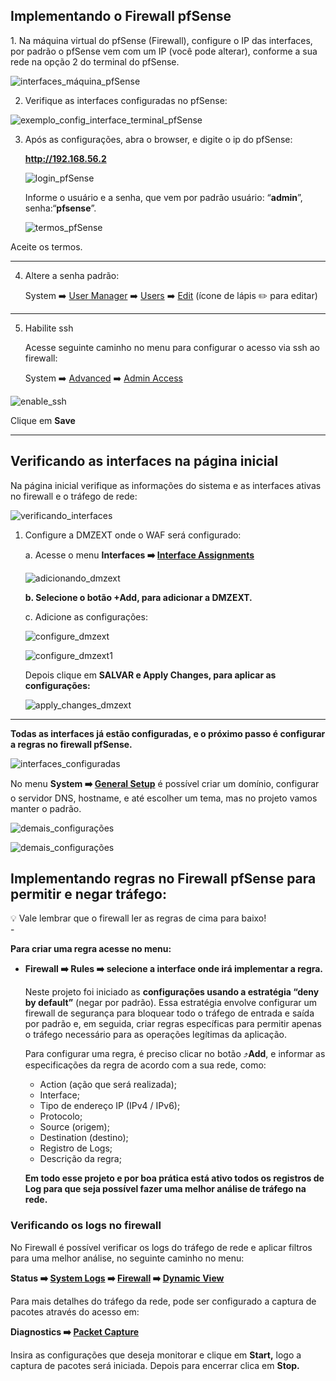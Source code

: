 <h2>Implementando o Firewall pfSense</h2>
1. Na máquina virtual do pfSense (Firewall), configure o IP das interfaces, por padrão o pfSense vem com um IP  (você pode alterar), conforme a sua rede na opção 2 do terminal do pfSense. 
 

![interfaces_máquina_pfSense](https://github.com/biancagomesalves/projeto_2_rede_firewall_WAF_SIEM/blob/7dcaeb101b06428af1c3831245cbf3c6458aa5eb/imagens/configurando_ambiente_img/interfaces_pfSense_config.png)

2. Verifique as interfaces configuradas no pfSense:

![exemplo_config_interface_terminal_pfSense](https://github.com/biancagomesalves/projeto_2_rede_firewall_WAF_SIEM/blob/7dcaeb101b06428af1c3831245cbf3c6458aa5eb/imagens/configurando_ambiente_img/interfaces_exemplo_config_pfSense.png)

3. Após as configurações, abra o browser, e digite o ip do pfSense: 
    
    **http://192.168.56.2**
    
    ![login_pfSense](https://github.com/biancagomesalves/projeto_2_rede_firewall_WAF_SIEM/blob/7dcaeb101b06428af1c3831245cbf3c6458aa5eb/imagens/configurando_ambiente_img/login_pfSense.png)
    
    Informe o usuário e a senha, que vem por padrão usuário: “**admin**”, senha:“**pfsense**”.
    
    ![termos_pfSense](https://github.com/biancagomesalves/projeto_2_rede_firewall_WAF_SIEM/blob/7dcaeb101b06428af1c3831245cbf3c6458aa5eb/imagens/configurando_ambiente_img/termos_pfSense.png)
    
Aceite os termos. 

 ---
4. Altere a senha padrão: 
    
    System ➡️ [User Manager](http://192.168.56.2/system_usermanager.php) ➡️  [Users](http://192.168.56.2/system_usermanager.php) ➡️ [Edit](http://192.168.56.10/system_usermanager.php?act=edit&userid=0) (ícone de lápis ✏️ para editar)
   
---    

5. Habilite ssh

    Acesse seguinte caminho no menu para configurar o acesso via ssh ao firewall: 

    System ➡️ [Advanced](http://192.168.56.2/system_advanced_admin.php) ➡️ [Admin Access](http://192.168.56.2/system_advanced_admin.php)

![enable_ssh](https://github.com/biancagomesalves/projeto_2_rede_firewall_WAF_SIEM/blob/7dcaeb101b06428af1c3831245cbf3c6458aa5eb/imagens/configurando_ambiente_img/enable_ssh_pfSense.png)

Clique em **Save**

---


<h2>Verificando as interfaces na página inicial</h2>

Na página inicial verifique as informações do sistema e as interfaces ativas no firewall e o tráfego de rede: 

![verificando_interfaces](https://github.com/biancagomesalves/projeto_2_rede_firewall_WAF_SIEM/blob/7dcaeb101b06428af1c3831245cbf3c6458aa5eb/imagens/configurando_ambiente_img/visualizar_interfaces_pfSense.png)

1. Configure a DMZEXT onde o WAF será configurado: 

   a. Acesse o menu **Interfaces ➡️ [Interface Assignments](http://192.168.56.2/interfaces_assign.php)**
    
    ![adicionando_dmzext](https://github.com/biancagomesalves/projeto_2_rede_firewall_WAF_SIEM/blob/7dcaeb101b06428af1c3831245cbf3c6458aa5eb/imagens/configurando_ambiente_img/add_interface_dmzext.png)
    
    **b. Selecione o botão +Add, para adicionar a DMZEXT.** 
    
    c. Adicione as configurações: 
    
    ![configure_dmzext](https://github.com/biancagomesalves/projeto_2_rede_firewall_WAF_SIEM/blob/7dcaeb101b06428af1c3831245cbf3c6458aa5eb/imagens/configurando_ambiente_img/configure_dmext_pfSense.png)
    
    ![configure_dmzext1](https://github.com/biancagomesalves/projeto_2_rede_firewall_WAF_SIEM/blob/7dcaeb101b06428af1c3831245cbf3c6458aa5eb/imagens/configurando_ambiente_img/configure_dmext_pfSense%202.png)
    
    Depois clique em **SALVAR e Apply Changes, para aplicar as configurações:**
    
    ![apply_changes_dmzext](https://github.com/biancagomesalves/projeto_2_rede_firewall_WAF_SIEM/blob/7dcaeb101b06428af1c3831245cbf3c6458aa5eb/imagens/configurando_ambiente_img/configure_dmext_pfSense%20apply_changes.png)
    
--- 

**Todas as interfaces já estão configuradas, e o próximo passo é configurar a regras no firewall pfSense.**

![interfaces_configuradas](https://github.com/biancagomesalves/projeto_2_rede_firewall_WAF_SIEM/blob/7dcaeb101b06428af1c3831245cbf3c6458aa5eb/imagens/configurando_ambiente_img/todas_interfaces_pfSense.png)

No menu **System ➡️ [General Setup](http://192.168.56.10/system.php)** é possível criar um domínio, configurar o servidor DNS, hostname, e até escolher um tema, mas no projeto vamos manter o padrão.

![demais_configurações](https://github.com/biancagomesalves/projeto_2_rede_firewall_WAF_SIEM/blob/7dcaeb101b06428af1c3831245cbf3c6458aa5eb/imagens/configurando_ambiente_img/demais_configura%C3%A7%C3%B5es_pfSense.png)

![demais_configurações](https://github.com/biancagomesalves/projeto_2_rede_firewall_WAF_SIEM/blob/7dcaeb101b06428af1c3831245cbf3c6458aa5eb/imagens/configurando_ambiente_img/demais_configura%C3%A7%C3%B5es_pfSense%202.png)

<h2>Implementando regras no Firewall pfSense para permitir e negar tráfego:</h2>    
<div>
    <aside>
    💡 Vale lembrar que o firewall ler as regras de cima para baixo!
    </aside>
 </div> 
 -
 
**Para criar uma regra acesse no menu:**
 - **Firewall ➡️ Rules ➡️ selecione a interface onde irá implementar a regra.** 
    
   Neste projeto foi iniciado as **configurações usando a estratégia “deny by default”** (negar por padrão). Essa estratégia envolve configurar um firewall de segurança para bloquear todo o tráfego de entrada e saída por padrão e, em seguida, criar regras específicas para permitir apenas o tráfego necessário para as operações legítimas da aplicação.
    
   Para configurar uma regra, é preciso clicar no botão ⤴️**Add**, e informar as especificações da regra de acordo com a sua rede, como:
   
   - Action  (ação que será realizada);
   - Interface;
   - Tipo de endereço IP (IPv4 / IPv6);
   - Protocolo;
   - Source (origem);
   - Destination (destino);
   - Registro de Logs;
   - Descrição da regra;
    
   **Em todo esse projeto e por boa prática está ativo todos os registros de Log para que seja possível fazer uma melhor análise de tráfego na rede.** 


 <h3>Verificando os logs no firewall</h3>
    
   No Firewall é possível verificar os logs do tráfego de rede e aplicar filtros para uma melhor análise, no seguinte caminho no menu:
    
   **Status ➡️ [System Logs](http://192.168.56.10/status_logs.php) ➡️ [Firewall](http://192.168.56.10/status_logs_filter.php) ➡️ [Dynamic View](http://192.168.56.10/status_logs_filter_dynamic.php?logfile=filter&view=dynamic)**
    
   Para mais detalhes do tráfego da rede, pode ser configurado a captura de pacotes através do acesso em: 
   
   **Diagnostics ➡️ [Packet Capture](http://192.168.56.10/diag_packet_capture.php)**
   
   Insira as configurações que deseja monitorar e clique em **Start,** logo a captura de pacotes será iniciada. Depois para encerrar clica em **Stop.** 
    
